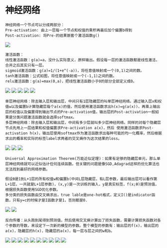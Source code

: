 # 神经网络
```
神经网络一个节点可以分成两部分：
Pre-activation: 由上一层每一个节点和权值的乘积再最后加个偏置b得到
Post-activation: 将Pre-的结果嵌套个激活函数g()
```
![](https://github.com/f1rstb100d/greedy/blob/master/jpg/Pre-activation%20Post-activation.jpg)

```
激活函数：
线性激活函数：g(a)=a，没什么实际意义，原样输出。假设每一层的激活函数都是线性激活，合并之后其实只有一层。
sigmoid激活函数：g(a)=1/(1+e^(-a))，将任意值映射成一个(0,1)之间的数。
tanh激活函数：公式如图，将任意值映射成一个(-1,1)之间的数。
relu激活函数：g(a)=max(0,a)，把线性激活函数小于0的部分全部定义成0。
```
![](https://github.com/f1rstb100d/greedy/blob/master/jpg/Linear%20activation%20function1.jpg)
![](https://github.com/f1rstb100d/greedy/blob/master/jpg/Linear%20activation%20function2.jpg)
![](https://github.com/f1rstb100d/greedy/blob/master/jpg/sigmoid%20activation.jpg)
![](https://github.com/f1rstb100d/greedy/blob/master/jpg/tanh%20activation.jpg)
![](https://github.com/f1rstb100d/greedy/blob/master/jpg/relu%20activation.jpg)

```
单层神经网络：除去输入层和输出层，中间只有1层隐藏层的叫单层神经网络。通过输入层x和权值w以及偏置b计算隐藏层每个a(x)的值，然后使用激活函数求出h(x)=g(a(x))，再乘上输出层的权值以及偏置得到输出节点的Pre-activation值，输出层的Post-activation一般如果是分类问题激活函数就会选择softmax。
多层神经网络：除去输入层和输出层，中间有多少层就叫多少层神经网络。同样的对每个隐藏层节点先用上一层结果和权值偏置求Pre-activation a(x)，然后 使用激活函数求Post-activation h(x)，输出层使用softmax作为激活函数求出每种可能的均一化概率，然后根据求出的概率和实际的标签label求两者的交叉熵作为这次结果的loss。
```
![](https://github.com/f1rstb100d/greedy/blob/master/jpg/single%20layer%20neural%20network.jpg)
![](https://github.com/f1rstb100d/greedy/blob/master/jpg/Multi-layer%20neural%20network.jpg)
![](https://github.com/f1rstb100d/greedy/blob/master/jpg/Multiple%20output%20neural%20network.jpg)

```
Universal Approximation Theorem(万能近似定理)：如果有足够的隐藏层单元，那么单层神经网络就可以近似估计任何连续函数。但关键的问题是像SGD,Adagrad这样的优化算法也无法找到最好的网络参数。
```

```
假设θ是1到L+1层的所有权值w和偏置b(中间L层隐藏层，有L层参数，最后输出层可以看作第L+1层，一共就是L+1层参数)，(x,y)是一次训练的输入，y是真实标签，f(x;θ)是预测值，根据损失函数使用SGD优化参数。
多分类的损失函数由交叉熵求出，true lable是one-hot格式，定义I()是indicator函数，只有y=c的时候才是I函数才是1，否则都是0.
```
![](https://github.com/f1rstb100d/greedy/blob/master/jpg/neural%20network%20loss1.jpg)
![](https://github.com/f1rstb100d/greedy/blob/master/jpg/neural%20network%20loss2.jpg)

```
反向传播：从头跑到尾得到预测值，然后使用交叉熵计算出了损失函数，需要计算损失函数对各个参数的导数，来设定下一次新的模型的参数。整个模型的参数有：输出层的f(x)，输出层的a(x)，隐藏层的h(x)，隐藏层的a(x)，每一层与层之间的w和b。
```
![](https://github.com/f1rstb100d/greedy/blob/master/jpg/%E5%8F%8D%E5%90%91%E4%BC%A0%E6%92%AD%E6%A2%AF%E5%BA%A6%E8%AE%A1%E7%AE%97.jpg)
![](https://github.com/f1rstb100d/greedy/blob/master/jpg/%E5%8F%8D%E5%90%91%E4%BC%A0%E6%92%AD%E6%A2%AF%E5%BA%A6%E8%AE%A1%E7%AE%971.jpg)
![](https://github.com/f1rstb100d/greedy/blob/master/jpg/%E5%8F%8D%E5%90%91%E4%BC%A0%E6%92%AD%E6%A2%AF%E5%BA%A6%E8%AE%A1%E7%AE%972.jpg)
![](https://github.com/f1rstb100d/greedy/blob/master/jpg/%E5%8F%8D%E5%90%91%E4%BC%A0%E6%92%AD%E6%A2%AF%E5%BA%A6%E8%AE%A1%E7%AE%973.jpg)
![](https://github.com/f1rstb100d/greedy/blob/master/jpg/%E5%8F%8D%E5%90%91%E4%BC%A0%E6%92%AD%E6%A2%AF%E5%BA%A6%E8%AE%A1%E7%AE%974.jpg)
![](https://github.com/f1rstb100d/greedy/blob/master/jpg/%E5%8F%8D%E5%90%91%E4%BC%A0%E6%92%AD%E6%A2%AF%E5%BA%A6%E8%AE%A1%E7%AE%975.jpg)
![](https://github.com/f1rstb100d/greedy/blob/master/jpg/%E5%8F%8D%E5%90%91%E4%BC%A0%E6%92%AD%E6%A2%AF%E5%BA%A6%E8%AE%A1%E7%AE%976.jpg)
![](https://github.com/f1rstb100d/greedy/blob/master/jpg/%E5%8F%8D%E5%90%91%E4%BC%A0%E6%92%AD%E6%A2%AF%E5%BA%A6%E8%AE%A1%E7%AE%977.jpg)
![](https://github.com/f1rstb100d/greedy/blob/master/jpg/%E5%8F%8D%E5%90%91%E4%BC%A0%E6%92%AD%E6%A2%AF%E5%BA%A6%E8%AE%A1%E7%AE%978.jpg)
![](https://github.com/f1rstb100d/greedy/blob/master/jpg/%E5%8F%8D%E5%90%91%E4%BC%A0%E6%92%AD%E8%BF%87%E7%A8%8B.jpg)